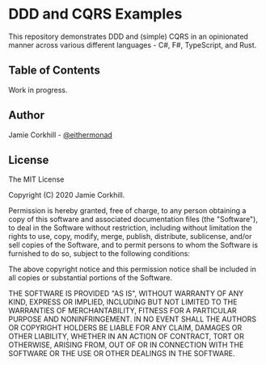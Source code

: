 # DDD and CQRS Examples

This repository demonstrates DDD and (simple) CQRS in an opinionated manner across various different languages - C#, F#, TypeScript, and Rust.

## Table of Contents

Work in progress.

## Author

Jamie Corkhill - [@eithermonad](https://twitter.com/eithermonad)

## License

The MIT License

Copyright (C) 2020 Jamie Corkhill.

Permission is hereby granted, free of charge, to any person obtaining a copy of this software and associated documentation files (the "Software"), to deal in the Software without restriction, including without limitation the rights to use, copy, modify, merge, publish, distribute, sublicense, and/or sell copies of the Software, and to permit persons to whom the Software is furnished to do so, subject to the following conditions:

The above copyright notice and this permission notice shall be included in all copies or substantial portions of the Software.

THE SOFTWARE IS PROVIDED "AS IS", WITHOUT WARRANTY OF ANY KIND, EXPRESS OR IMPLIED, INCLUDING BUT NOT LIMITED TO THE WARRANTIES OF MERCHANTABILITY, FITNESS FOR A PARTICULAR PURPOSE AND NONINFRINGEMENT. IN NO EVENT SHALL THE AUTHORS OR COPYRIGHT HOLDERS BE LIABLE FOR ANY CLAIM, DAMAGES OR OTHER LIABILITY, WHETHER IN AN ACTION OF CONTRACT, TORT OR OTHERWISE, ARISING FROM, OUT OF OR IN CONNECTION WITH THE SOFTWARE OR THE USE OR OTHER DEALINGS IN THE SOFTWARE.
